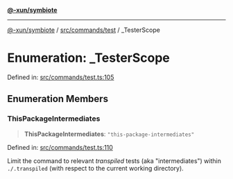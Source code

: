 [**@-xun/symbiote**](../../../../README.md)

***

[@-xun/symbiote](../../../../README.md) / [src/commands/test](../README.md) / \_TesterScope

# Enumeration: \_TesterScope

Defined in: [src/commands/test.ts:105](https://github.com/Xunnamius/symbiote/blob/d10510b26b60a15206271bb6da7ebcd862e067c4/src/commands/test.ts#L105)

## Enumeration Members

### ThisPackageIntermediates

> **ThisPackageIntermediates**: `"this-package-intermediates"`

Defined in: [src/commands/test.ts:110](https://github.com/Xunnamius/symbiote/blob/d10510b26b60a15206271bb6da7ebcd862e067c4/src/commands/test.ts#L110)

Limit the command to relevant _transpiled_ tests (aka "intermediates")
within `./.transpiled` (with respect to the current working directory).
